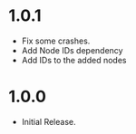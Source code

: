 # 1.0.1
- Fix some crashes.
- Add Node IDs dependency
- Add IDs to the added nodes

# 1.0.0
- Initial Release.
